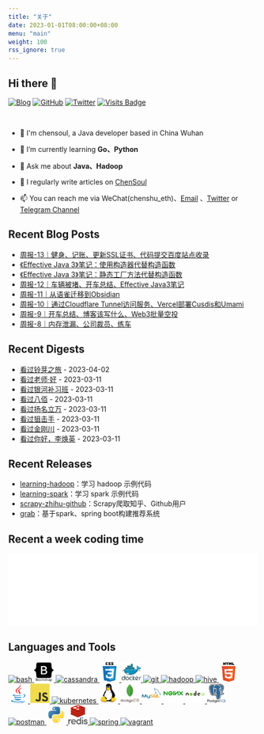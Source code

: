 ```yaml
---
title: "关于"
date: 2023-01-01T08:00:00+08:00
menu: "main"
weight: 100
rss_ignore: true
---
```


<!-- readme starts -->

## Hi there 👋

<!-- 参考 https://rahuldkjain.github.io/gh-profile-readme-generator/ -->

[![Blog](https://img.shields.io/badge/Blog-chensoul-9cf?style=flat-square)](https://blog.chensoul.com)
[![GitHub](https://img.shields.io/github/followers/chensoul?logo=github&style=flat-square)](https://github.com/chensoul)
[![Twitter](https://img.shields.io/twitter/follow/chensoul_eth?logo=twitter&style=flat-square)](https://twitter.com/chensoul_eth)
[![Visits Badge](https://badges.strrl.dev/visits/chensoul/chensoul?style=flat-square)](https://github.com/chensoul)

<br />

- 👋 I'm chensoul, a Java developer based in China Wuhan

- 🌱 I’m currently learning **Go、Python**

- 💬 Ask me about **Java、Hadoop**

- 📝 I regularly write articles on [ChenSoul](https://blog.chensoul.com)
  
- 📫 You can reach me via WeChat(chenshu_eth)、[Email](mailto:chensoul.eth@gmail.com) 、[Twitter](https://twitter.com/chensoul_eth) or [Telegram Channel](https://t.me/chensoul_share)


## Recent Blog Posts

<!-- blog starts -->
- <a href=https://blog.chensoul.com/posts/2023/04/04/weekly_review_13/ target='_blank'>周报-13｜健身、记账、更新SSL证书、代码提交百度站点收录</a>
- <a href=https://blog.chensoul.com/posts/2023/04/03/builder-instead-of-constructors/ target='_blank'>《Effective Java 3》笔记：使用构造器代替构造函数</a>
- <a href=https://blog.chensoul.com/posts/2023/04/03/static-factory-methods-instead-of-constructors/ target='_blank'>《Effective Java 3》笔记：静态工厂方法代替构造函数</a>
- <a href=https://blog.chensoul.com/posts/2023/03/28/weekly_review_12/ target='_blank'>周报-12｜车辆被堵、开车总结、Effective Java3笔记</a>
- <a href=https://blog.chensoul.com/posts/2023/03/20/weekly_review_11/ target='_blank'>周报-11｜从语雀迁移到Obsidian</a>
- <a href=https://blog.chensoul.com/posts/2023/03/13/weekly_review_10/ target='_blank'>周报-10｜通过Cloudflare Tunnel访问服务、Vercel部署Cusdis和Umami</a>
- <a href=https://blog.chensoul.com/posts/2023/03/07/weekly_review_9/ target='_blank'>周报-9｜开车总结、博客该写什么、Web3批量空投</a>
- <a href=https://blog.chensoul.com/posts/2023/02/27/weekly_review_8/ target='_blank'>周报-8｜内存泄漏、公司裁员、练车</a>
<!-- blog ends -->

## Recent Digests

<!-- douban starts -->
- <a href='http://movie.douban.com/subject/35371261/' target='_blank'>看过铃芽之旅</a> - 2023-04-02
- <a href='http://movie.douban.com/subject/27663742/' target='_blank'>看过老师·好</a> - 2023-03-11
- <a href='http://movie.douban.com/subject/30282387/' target='_blank'>看过银河补习班</a> - 2023-03-11
- <a href='http://movie.douban.com/subject/26754233/' target='_blank'>看过八佰</a> - 2023-03-11
- <a href='http://movie.douban.com/subject/35422807/' target='_blank'>看过扬名立万</a> - 2023-03-11
- <a href='http://movie.douban.com/subject/35215390/' target='_blank'>看过狙击手</a> - 2023-03-11
- <a href='http://movie.douban.com/subject/35155748/' target='_blank'>看过金刚川</a> - 2023-03-11
- <a href='http://movie.douban.com/subject/34841067/' target='_blank'>看过你好，李焕英</a> - 2023-03-11
<!-- douban ends -->


## Recent Releases

<!-- recent_releases starts -->
- <a href=https://github.com/chensoul/learning-hadoop/releases/tag/v0.0.1 target='_blank'>learning-hadoop</a>：学习 hadoop 示例代码
- <a href=https://github.com/chensoul/learning-spark/releases/tag/v0.0.1 target='_blank'>learning-spark</a>：学习 spark 示例代码
- <a href=https://github.com/chensoul/scrapy-zhihu-github/releases/tag/v0.0.1 target='_blank'>scrapy-zhihu-github</a>：Scrapy爬取知乎、Github用户
- <a href=https://github.com/chensoul/grab/releases/tag/v0.0.1 target='_blank'>grab</a>：基于spark、spring boot构建推荐系统
<!-- recent_releases ends -->


## Recent a week coding time

![light](https://raw.githubusercontent.com/chensoul/chensoul/main/images/wakatime_weekly_language_stats.svg#gh-light-mode-only)


## Languages and Tools

<p align="left"> <a href="https://www.gnu.org/software/bash/" target="_blank" rel="noreferrer"> <img src="https://www.vectorlogo.zone/logos/gnu_bash/gnu_bash-icon.svg" alt="bash" width="40" height="40"/> </a> <a href="https://getbootstrap.com" target="_blank" rel="noreferrer"> <img src="https://raw.githubusercontent.com/devicons/devicon/master/icons/bootstrap/bootstrap-plain-wordmark.svg" alt="bootstrap" width="40" height="40"/> </a> <a href="https://cassandra.apache.org/" target="_blank" rel="noreferrer"> <img src="https://www.vectorlogo.zone/logos/apache_cassandra/apache_cassandra-icon.svg" alt="cassandra" width="40" height="40"/> </a> <a href="https://www.w3schools.com/css/" target="_blank" rel="noreferrer"> <img src="https://raw.githubusercontent.com/devicons/devicon/master/icons/css3/css3-original-wordmark.svg" alt="css3" width="40" height="40"/> </a> <a href="https://www.docker.com/" target="_blank" rel="noreferrer"> <img src="https://raw.githubusercontent.com/devicons/devicon/master/icons/docker/docker-original-wordmark.svg" alt="docker" width="40" height="40"/> </a> <a href="https://git-scm.com/" target="_blank" rel="noreferrer"> <img src="https://www.vectorlogo.zone/logos/git-scm/git-scm-icon.svg" alt="git" width="40" height="40"/> </a> <a href="https://hadoop.apache.org/" target="_blank" rel="noreferrer"> <img src="https://www.vectorlogo.zone/logos/apache_hadoop/apache_hadoop-icon.svg" alt="hadoop" width="40" height="40"/> </a> <a href="https://hive.apache.org/" target="_blank" rel="noreferrer"> <img src="https://www.vectorlogo.zone/logos/apache_hive/apache_hive-icon.svg" alt="hive" width="40" height="40"/> </a> <a href="https://www.w3.org/html/" target="_blank" rel="noreferrer"> <img src="https://raw.githubusercontent.com/devicons/devicon/master/icons/html5/html5-original-wordmark.svg" alt="html5" width="40" height="40"/> </a> <a href="https://www.java.com" target="_blank" rel="noreferrer"> <img src="https://raw.githubusercontent.com/devicons/devicon/master/icons/java/java-original.svg" alt="java" width="40" height="40"/> </a> <a href="https://developer.mozilla.org/en-US/docs/Web/JavaScript" target="_blank" rel="noreferrer"> <img src="https://raw.githubusercontent.com/devicons/devicon/master/icons/javascript/javascript-original.svg" alt="javascript" width="40" height="40"/> </a> <a href="https://kubernetes.io" target="_blank" rel="noreferrer"> <img src="https://www.vectorlogo.zone/logos/kubernetes/kubernetes-icon.svg" alt="kubernetes" width="40" height="40"/> </a> <a href="https://www.linux.org/" target="_blank" rel="noreferrer"> <img src="https://raw.githubusercontent.com/devicons/devicon/master/icons/linux/linux-original.svg" alt="linux" width="40" height="40"/> </a> <a href="https://www.mongodb.com/" target="_blank" rel="noreferrer"> <img src="https://raw.githubusercontent.com/devicons/devicon/master/icons/mongodb/mongodb-original-wordmark.svg" alt="mongodb" width="40" height="40"/> </a> <a href="https://www.mysql.com/" target="_blank" rel="noreferrer"> <img src="https://raw.githubusercontent.com/devicons/devicon/master/icons/mysql/mysql-original-wordmark.svg" alt="mysql" width="40" height="40"/> </a> <a href="https://www.nginx.com" target="_blank" rel="noreferrer"> <img src="https://raw.githubusercontent.com/devicons/devicon/master/icons/nginx/nginx-original.svg" alt="nginx" width="40" height="40"/> </a> <a href="https://nodejs.org" target="_blank" rel="noreferrer"> <img src="https://raw.githubusercontent.com/devicons/devicon/master/icons/nodejs/nodejs-original-wordmark.svg" alt="nodejs" width="40" height="40"/> </a> <a href="https://www.postgresql.org" target="_blank" rel="noreferrer"> <img src="https://raw.githubusercontent.com/devicons/devicon/master/icons/postgresql/postgresql-original-wordmark.svg" alt="postgresql" width="40" height="40"/> </a> <a href="https://postman.com" target="_blank" rel="noreferrer"> <img src="https://www.vectorlogo.zone/logos/getpostman/getpostman-icon.svg" alt="postman" width="40" height="40"/> </a> <a href="https://www.python.org" target="_blank" rel="noreferrer"> <img src="https://raw.githubusercontent.com/devicons/devicon/master/icons/python/python-original.svg" alt="python" width="40" height="40"/> </a> <a href="https://redis.io" target="_blank" rel="noreferrer"> <img src="https://raw.githubusercontent.com/devicons/devicon/master/icons/redis/redis-original-wordmark.svg" alt="redis" width="40" height="40"/> </a> <a href="https://spring.io/" target="_blank" rel="noreferrer"> <img src="https://www.vectorlogo.zone/logos/springio/springio-icon.svg" alt="spring" width="40" height="40"/> </a> <a href="https://www.vagrantup.com/" target="_blank" rel="noreferrer"> <img src="https://www.vectorlogo.zone/logos/vagrantup/vagrantup-icon.svg" alt="vagrant" width="40" height="40"/> </a> </p>

<!-- readme ends -->
